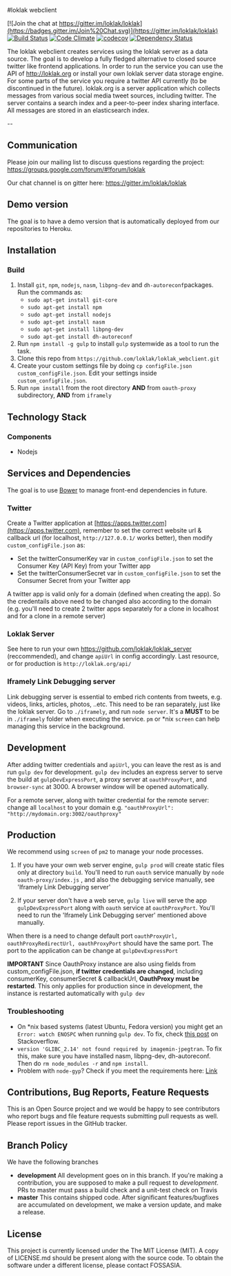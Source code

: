 #loklak webclient

[![Join the chat at https://gitter.im/loklak/loklak](https://badges.gitter.im/Join%20Chat.svg)](https://gitter.im/loklak/loklak)
[![Build Status](https://travis-ci.org/fossasia/loklak_webclient.svg?branch=development)](https://travis-ci.org/fossasia/loklak_webclient)
[![Code Climate](https://codeclimate.com/github/loklak/loklak_webclient/badges/gpa.svg)](https://codeclimate.com/github/fossasia/loklak_webclient)
[![codecov](https://codecov.io/gh/fossasia/loklak_webclient/branch/master/graph/badge.svg)](https://codecov.io/gh/fossasia/loklak_webclient)
[![Dependency Status](https://gemnasium.com/badges/github.com/fossasia/loklak_webclient.svg)](https://gemnasium.com/github.com/fossasia/loklak_webclient)

The loklak webclient creates services using the loklak server as a data source. The goal is to develop a fully fledged alternative to closed source twitter like frontend applications. In order to run the service you can use the API of http://loklak.org or install your own loklak server data storage engine. For some parts of the service you require a twitter API currently (to be discontinued in the future). loklak.org is a server application which collects messages from various social media tweet sources, including twitter. The server contains a search index and a peer-to-peer index sharing interface. All messages are stored in an elasticsearch index.

--

## Communication

Please join our mailing list to discuss questions regarding the project: https://groups.google.com/forum/#!forum/loklak

Our chat channel is on gitter here: https://gitter.im/loklak/loklak

## Demo version

The goal is to have a demo version that is automatically deployed from our repositories to Heroku.

## Installation

### Build

1. Install `git`, `npm`, `nodejs`, `nasm`, `libpng-dev` and `dh-autoreconf`packages. 
   Run the commands as:
    * `sudo apt-get install git-core`
    * `sudo apt-get install npm`
    * `sudo apt-get install nodejs`
    * `sudo apt-get install nasm`
    * `sudo apt-get install libpng-dev`
    * `sudo apt-get install dh-autoreconf`
2. Run `npm install -g gulp` to install `gulp` systemwide as a tool to run the task.
3. Clone this repo from `https://github.com/loklak/loklak_webclient.git`
4. Create your custom settings file by doing
   `cp configFile.json custom_configFile.json`.
   Edit your settings inside `custom_configFile.json`.
5. Run `npm install` from the root directory **AND** from `oauth-proxy` subdirectory, **AND** from `iframely`

## Technology Stack

### Components

* Nodejs

## Services and Dependencies

The goal is to use [Bower](http://bower.io) to manage front-end dependencies in future.
### Twitter
Create a Twitter application at [https://apps.twitter.com](https://apps.twitter.com), remember to set the correct website url & callback url (for localhost, `http://127.0.0.1/` works better), then modify `custom_configFile.json` as:
* Set the twitterConsumerKey var in `custom_configFile.json` to set the Consumer Key (API Key) from your Twitter app
* Set the twitterConsumerSecret var in `custom_configFile.json` to set the Consumer Secret from your Twitter app  

A twitter app is valid only for a domain (defined when creating the app). So the credentails above need to be changed also according to the domain (e.g. you'll need to create 2 twitter apps separately for a clone in localhost and for a clone in a remote server)

### Loklak Server
See here to run your own https://github.com/loklak/loklak_server (reccommended), and change `apiUrl` in config accordingly. Last resource, or for production is `http://loklak.org/api/`

### Iframely Link Debugging server
Link debugging server is essential to embed rich contents from tweets, e.g. videos, links, articles, photos, ..etc. This need to be ran separately, just like the loklak server. Go to `./iframely`, and run `node server`. It's a **MUST** to be in `./iframely` folder when executing the service. `pm` or *nix `screen` can help managing this service in the background.

## Development
After adding twitter credentials and `apiUrl`, you can leave the rest as is and run `gulp dev` for development. `gulp dev` includes an express server to serve the build at `gulpDevExpressPort`, a proxy server at `oauthProxyPort`, and `browser-sync` at 3000. A browser window will be opened automatically.

For a remote server, along with twitter credential for the remote server: change all `localhost` to your domain e.g. `"oauthProxyUrl": "http://mydomain.org:3002/oauthproxy"`

## Production
We recommend using `screen` of `pm2` to manage your node processes.

1. If you have your own web server engine, `gulp prod` will create static files only at directory `build`. You'll need to run `oauth` service manually by ```node oauth-proxy/index.js``` , and also the debugging service manually, see 'Iframely Link Debugging server'

2. If your server don't have a web serve, `gulp live` will serve the app `gulpDevExpressPort` along with `oauth` service at `oauthProxyPort`. You'll need to run the 'Iframely Link Debugging server' mentioned above manually. 

When there is a need to change default port `oauthProxyUrl, oauthProxyRedirectUrl, oauthProxyPort` should have the same port. The port to the application can be change at `gulpDevExpressPort`

**IMPORTANT** Since OauthProxy instance are also using fields from custom_configFile.json, **if twitter credentials are changed**, including consumerKey, consumerSecret & callbackUrl, **OauthProxy must be restarted**. This only applies for production since in development, the instance is restarted automatically with `gulp dev`

### Troubleshooting

- On *nix based systems (latest Ubuntu, Fedora version) you might get an
  `Error: watch ENOSPC` when running `gulp dev`.
   To fix, check [this post](http://stackoverflow.com/questions/16748737/grunt-watch-error-waiting-fatal-error-watch-enospc) on Stackoverflow. 
- `version 'GLIBC_2.14' not found required by imagemin-jpegtran`. To fix this, make sure you have installed nasm, libpng-dev, dh-autoreconf. Then do `rm node_modules -r` and `npm install`.
- Problem with `node-gyp`? Check if you meet the requirements here: [Link](https://github.com/TooTallNate/node-gyp)

## Contributions, Bug Reports, Feature Requests

This is an Open Source project and we would be happy to see contributors who report bugs and file feature requests submitting pull requests as well. Please report issues in the GitHub tracker.

## Branch Policy

We have the following branches
 * **development**
	 All development goes on in this branch. If you're making a contribution,
	 you are supposed to make a pull request to _development_.
	 PRs to master must pass a build check and a unit-test check on Travis
 * **master**
   This contains shipped code. After significant features/bugfixes are accumulated on development, we make a version update, and make a release.


## License

This project is currently licensed under the The MIT License (MIT). A copy of LICENSE.md should be present along with the source code. To obtain the software under a different license, please contact FOSSASIA.

